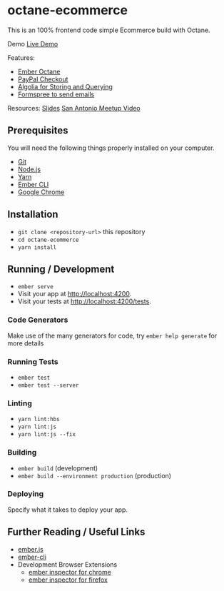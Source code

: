 # octane-ecommerce

This is an 100% frontend code simple Ecommerce build with Octane.

Demo
[Live Demo](https://octane-ecommerce.herokuapp.com/)

Features:
- [Ember Octane](https://octane-guides-preview.emberjs.com/release/getting-started/quick-start/)
- [PayPal Checkout](https://developer.paypal.com/)
- [Algolia for Storing and Querying](https://www.algolia.com/doc/guides/getting-started/how-algolia-works/)
- [Formspree to send emails](https://formspree.io/)

Resources:
[Slides](https://docs.google.com/presentation/d/1YaG26Fj-tVjyFV8LvQJkfIH89-HYdkfHfhdRz3bC2-k/edit#slide=id.g56ccd9a7f0_0_33)
[San Antonio Meetup Video](https://www.youtube.com/watch?v=KnkWs18V9dA&t=1123s)



## Prerequisites

You will need the following things properly installed on your computer.

* [Git](https://git-scm.com/)
* [Node.js](https://nodejs.org/)
* [Yarn](https://yarnpkg.com/)
* [Ember CLI](https://ember-cli.com/)
* [Google Chrome](https://google.com/chrome/)

## Installation

* `git clone <repository-url>` this repository
* `cd octane-ecommerce`
* `yarn install`

## Running / Development

* `ember serve`
* Visit your app at [http://localhost:4200](http://localhost:4200).
* Visit your tests at [http://localhost:4200/tests](http://localhost:4200/tests).

### Code Generators

Make use of the many generators for code, try `ember help generate` for more details

### Running Tests

* `ember test`
* `ember test --server`

### Linting

* `yarn lint:hbs`
* `yarn lint:js`
* `yarn lint:js --fix`

### Building

* `ember build` (development)
* `ember build --environment production` (production)

### Deploying

Specify what it takes to deploy your app.

## Further Reading / Useful Links

* [ember.js](https://emberjs.com/)
* [ember-cli](https://ember-cli.com/)
* Development Browser Extensions
  * [ember inspector for chrome](https://chrome.google.com/webstore/detail/ember-inspector/bmdblncegkenkacieihfhpjfppoconhi)
  * [ember inspector for firefox](https://addons.mozilla.org/en-US/firefox/addon/ember-inspector/)
